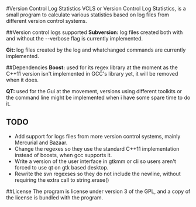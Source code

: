 #Version Control Log Statistics
VCLS or Version Control Log Statistics, is a small program to calculate various statistics based on log files from different version control systems.

##Version control logs supported
**Subversion:** log files created both with and without the --verbose flag is currently implemented.

**Git:** log files created by the log and whatchanged commands are currently implemented.

##Dependencies
**Boost:** used for its regex library at the moment as the C++11 version isn't implemented in GCC's library yet, it will be removed when it does.

**QT:** used for the Gui at the movement, versions using different toolkits or the command line might be implemented when i have some spare time to do it.

## TODO
+ Add support for logs files from more version control systems, mainly Mercurial and Bazaar.
+ Change the regexes so they use the standard C++11 implementation instead of boosts, when gcc supports it.
+ Write a version of the user interface in gtkmm or cli so users aren't forced to use qt on gtk based desktop.
+ Rewrite the svn regexses so they do not include the newline, without requiring the extra call to string.erase()

##License
The program is license under version 3 of the GPL, and a copy of the license is bundled with the program. 
